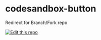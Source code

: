 # codesandbox-button
Redirect for Branch/Fork repo

[![Edit this repo](https://codesandbox.io/static/img/play-codesandbox.svg)](https://codesandbox.io/s/github/kei-gbf/codesandbox-button/)
